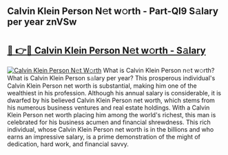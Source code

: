 ## Calvin Klein Person N𝚎t w𝚘rth - Part-Ql9 S𝚊lary per year znVSw

# <h2><a href="http://gc2hh9.nevu.top/?p=Calvin+Klein+Person">🔗 👉🔴 Calvin Klein Person N𝚎t w𝚘rth - S𝚊lary</a></h2>

[![Calvin Klein Person N𝚎t W𝚘rth](https://i.imgur.com/Oavwk0R.jpeg)](http://gc2hh9.nevu.top/?p=Calvin+Klein+Person)
What is Calvin Klein Person n𝚎t w𝚘rth? What is Calvin Klein Person s𝚊lary per year?
This prosperous individual's Calvin Klein Person net worth is substantial, making him one of the wealthiest in his profession. Although his annual salary is considerable, it is dwarfed by his believed Calvin Klein Person net worth, which stems from his numerous business ventures and real estate holdings. With a Calvin Klein Person net worth placing him among the world's richest, this man is celebrated for his business acumen and financial shrewdness. This rich individual, whose Calvin Klein Person net worth is in the billions and who earns an impressive salary, is a prime demonstration of the might of dedication, hard work, and financial savvy.
